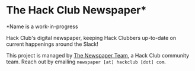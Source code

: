 # The Hack Club Newspaper*

*Name is a work-in-progress

Hack Club's digital newspaper, keeping Hack Clubbers up-to-date on current happenings around the Slack!

This project is managed by [The Newspaper Team](hackclub.com/team), a Hack Club community team. Reach out by emailing `newspaper [at] hackclub [dot] com`.
